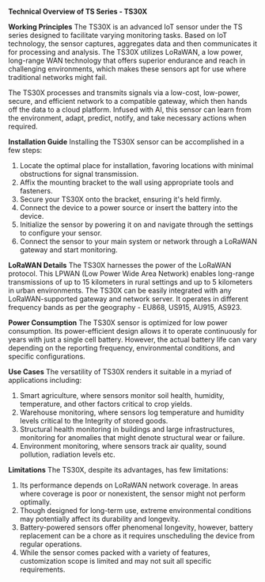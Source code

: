 **Technical Overview of TS Series - TS30X**

**Working Principles**
The TS30X is an advanced IoT sensor under the TS series designed to facilitate varying monitoring tasks. Based on IoT technology, the sensor captures, aggregates data and then communicates it for processing and analysis. The TS30X utilizes LoRaWAN, a low power, long-range WAN technology that offers superior endurance and reach in challenging environments, which makes these sensors apt for use where traditional networks might fail.

The TS30X processes and transmits signals via a low-cost, low-power, secure, and efficient network to a compatible gateway, which then hands off the data to a cloud platform. Infused with AI, this sensor can learn from the environment, adapt, predict, notify, and take necessary actions when required.

**Installation Guide**
Installing the TS30X sensor can be accomplished in a few steps:

1. Locate the optimal place for installation, favoring locations with minimal obstructions for signal transmission. 
2. Affix the mounting bracket to the wall using appropriate tools and fasteners. 
3. Secure your TS30X onto the bracket, ensuring it's held firmly.
4. Connect the device to a power source or insert the battery into the device. 
5. Initialize the sensor by powering it on and navigate through the settings to configure your sensor. 
6. Connect the sensor to your main system or network through a LoRaWAN gateway and start monitoring. 

**LoRaWAN Details**
The TS30X harnesses the power of the LoRaWAN protocol. This LPWAN (Low Power Wide Area Network) enables long-range transmissions of up to 15 kilometers in rural settings and up to 5 kilometers in urban environments. The TS30X can be easily integrated with any LoRaWAN-supported gateway and network server. It operates in different frequency bands as per the geography - EU868, US915, AU915, AS923.

**Power Consumption**
The TS30X sensor is optimized for low power consumption. Its power-efficient design allows it to operate continuously for years with just a single cell battery. However, the actual battery life can vary depending on the reporting frequency, environmental conditions, and specific configurations. 

**Use Cases**
The versatility of TS30X renders it suitable in a myriad of applications including:
1. Smart agriculture, where sensors monitor soil health, humidity, temperature, and other factors critical to crop yields.
2. Warehouse monitoring, where sensors log temperature and humidity levels critical to the Integrity of stored goods.
3. Structural health monitoring in buildings and large infrastructures, monitoring for anomalies that might denote structural wear or failure.
4. Environment monitoring, where sensors track air quality, sound pollution, radiation levels etc.

**Limitations**
The TS30X, despite its advantages, has few limitations:
1. Its performance depends on LoRaWAN network coverage. In areas where coverage is poor or nonexistent, the sensor might not perform optimally. 
2. Though designed for long-term use, extreme environmental conditions may potentially affect its durability and longevity. 
3. Battery-powered sensors offer phenomenal longevity, however, battery replacement can be a chore as it requires unscheduling the device from regular operations.
4. While the sensor comes packed with a variety of features, customization scope is limited and may not suit all specific requirements.
